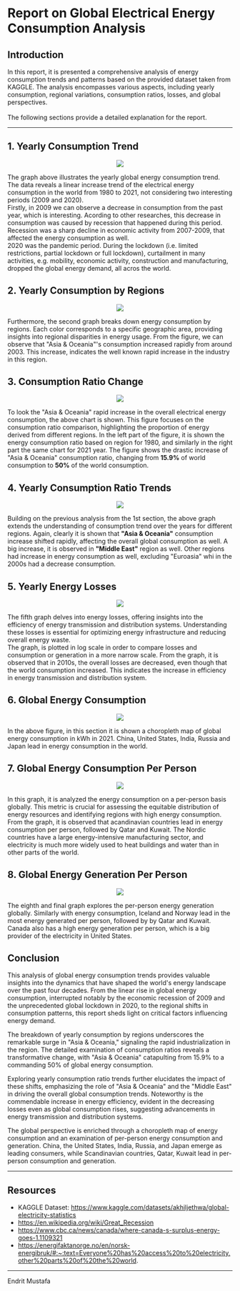 # Report on Global Electrical Energy Consumption Analysis

## Introduction
In this report, it is presented a comprehensive analysis of energy consumption trends and patterns based on the provided dataset taken from KAGGLE. The analysis encompasses various aspects, including yearly consumption, regional variations, consumption ratios, losses, and global perspectives.<br>
<br>
The following sections provide a detailed explanation for the report. 

---

## 1. Yearly Consumption Trend

<div style="text-align:center;">
    <img src="1_YearlyCons.jpg">
</div>

The graph above illustrates the yearly global energy consumption trend. The data reveals a linear increase trend of the electrical energy consumption in the world from 1980 to 2021, not considering two interesting periods (2009 and 2020). <br>
Firstly, in 2009 we can observe a decrease in consumption from the past year, which is interesting. Acording to other researches, this decrease in consumption was caused by recession that happened during this period. Recession was a sharp decline in economic activity from 2007-2009, that affected the energy consumption as well. <br>
2020 was the pandemic period. During the lockdown (i.e. limited restrictions, partial lockdown or full lockdown), curtailment in many activities, e.g. mobility, economic activity, construction and manufacturing, dropped the global energy demand, all acros the world.

## 2. Yearly Consumption by Regions

<div style="text-align:center;">
    <img src="2_YearlyConsRegions.jpg">
</div>

Furthermore, the second graph breaks down energy consumption by regions. Each color corresponds to a specific geographic area, providing insights into regional disparities in energy usage. From the figure, we can observe that "Asia & Oceania"'s consumption increased rapidly from around 2003. This increase, indicates the well known rapid increase in the industry in this region.

## 3. Consumption Ratio Change

<div style="text-align:center;">
    <img src="3_ConsRatio.jpg">
</div>

To look the "Asia & Oceania" rapid increase in the overall electrical energy consumption, the above chart is shown. This figure focuses on the consumption ratio comparison, highlighting the proportion of energy derived from different regions. In the left part of the figure, it is shown the energy consumption ratio based on region for 1980, and similarly in the right part the same chart for 2021 year. The figure shows the drastic increase of "Asia & Oceania" consumption ratio, changing from **15.9%** of world consumption to **50%** of the world consumption.

## 4. Yearly Consumption Ratio Trends

<div style="text-align:center;">
    <img src="4_YearlyConsRatio.jpg">
</div>

Building on the previous analysis from the 1st section, the above graph extends the understanding of consumption trend over the years for different regions. Again, clearly it is shown that **"Asia & Oceania"** consumption increase shifted rapidly, affecting the overall global consumption as well. A big increase, it is observed in **"Middle East"** region as well. Other regions had increase in energy consumption as well, excluding "Euroasia" whi in the 2000s had a decrease consumption.

## 5. Yearly Energy Losses

<div style="text-align:center;">
    <img src="5_YearlyLosses.jpg">
</div>

The fifth graph delves into energy losses, offering insights into the efficiency of energy transmission and distribution systems. Understanding these losses is essential for optimizing energy infrastructure and reducing overall energy waste. <br>
The graph, is plotted in log scale in order to compare losses and consumption or generation in a more narrow scale. From the graph, it is observed that in 2010s, the overall losses are decreased, even though that the world consumption increased. This indicates the increase in efficiency in energy transmission and distribution system.

## 6. Global Energy Consumption

<div style="text-align:center;">
    <img src="6_World_Consumption.jpg">
</div>

In the above figure, in this section it is shown a choropleth map of global energy consumption in kWh in 2021. China, United States, India, Russia and Japan lead in energy consumption in the world. 

## 7. Global Energy Consumption Per Person

<div style="text-align:center;">
    <img src="7_World_ConsumptionPerPerson.jpg">
</div>

In this graph, it is analyzed the energy consumption on a per-person basis globally. This metric is crucial for assessing the equitable distribution of energy resources and identifying regions with high energy consumption. From the graph, it is observed that acandinavian countries lead in energy consumption per person, followed by Qatar and Kuwait. The Nordic countries have a large energy-intensive manufacturing sector, and electricity is much more widely used to heat buildings and water than in other parts of the world.

## 8. Global Energy Generation Per Person

<div style="text-align:center;">
    <img src="8_World_GenerationPerPerson.jpg">
</div>

The eighth and final graph explores the per-person energy generation globally. Similarly with energy consumption, Iceland and Norway lead in the most energy generated per person, followed by by Qatar and Kuwait. Canada also has a high energy generation per person, which is a big provider of the electricity in United States.

## Conclusion

This analysis of global energy consumption trends provides valuable insights into the dynamics that have shaped the world's energy landscape over the past four decades. From the linear rise in global energy consumption, interrupted notably by the economic recession of 2009 and the unprecedented global lockdown in 2020, to the regional shifts in consumption patterns, this report sheds light on critical factors influencing energy demand.

The breakdown of yearly consumption by regions underscores the remarkable surge in "Asia & Oceania," signaling the rapid industrialization in the region. The detailed examination of consumption ratios reveals a transformative change, with "Asia & Oceania" catapulting from 15.9% to a commanding 50% of global energy consumption.

Exploring yearly consumption ratio trends further elucidates the impact of these shifts, emphasizing the role of "Asia & Oceania" and the "Middle East" in driving the overall global consumption trends. Noteworthy is the commendable increase in energy efficiency, evident in the decreasing losses even as global consumption rises, suggesting advancements in energy transmission and distribution systems.

The global perspective is enriched through a choropleth map of energy consumption and an examination of per-person energy consumption and generation. China, the United States, India, Russia, and Japan emerge as leading consumers, while Scandinavian countries, Qatar, Kuwait lead in per-person consumption and generation.

---
## Resources

* KAGGLE Dataset: https://www.kaggle.com/datasets/akhiljethwa/global-electricity-statistics
* https://en.wikipedia.org/wiki/Great_Recession
* https://www.cbc.ca/news/canada/where-canada-s-surplus-energy-goes-1.1109321
* https://energifaktanorge.no/en/norsk-energibruk/#:~:text=Everyone%20has%20access%20to%20electricity,other%20parts%20of%20the%20world.

--- 
Endrit Mustafa